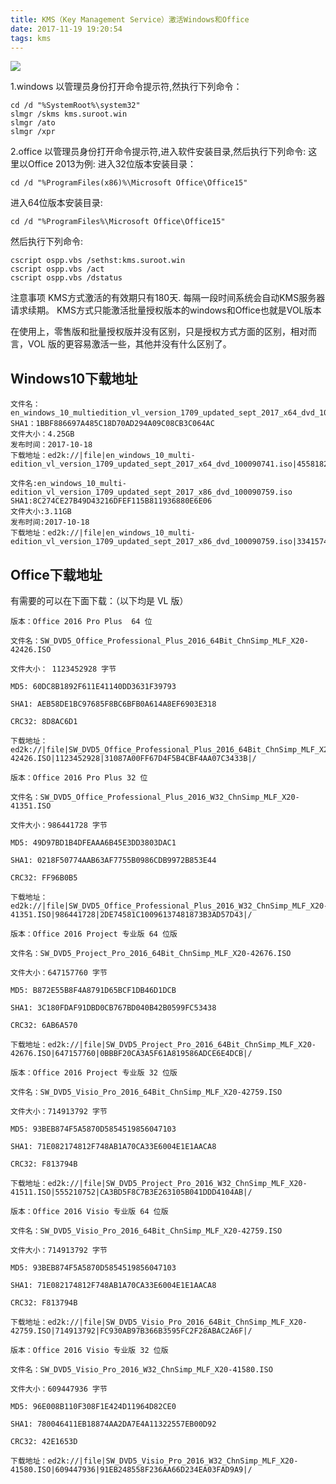 ```yaml
---
title: KMS（Key Management Service）激活Windows和Office
date: 2017-11-19 19:20:54
tags: kms
---
```




![](http://oxylkiuu1.bkt.clouddn.com/kms.jpg)
<!--more-->
1.windows
以管理员身份打开命令提示符,然执行下列命令：

	cd /d "%SystemRoot%\system32"
	slmgr /skms kms.suroot.win
	slmgr /ato
	slmgr /xpr
2.office
以管理员身份打开命令提示符,进入软件安装目录,然后执行下列命令:
这里以Office 2013为例:
进入32位版本安装目录：

	cd /d "%ProgramFiles(x86)%\Microsoft Office\Office15"
进入64位版本安装目录:

	cd /d "%ProgramFiles%\Microsoft Office\Office15"
然后执行下列命令:

	cscript ospp.vbs /sethst:kms.suroot.win
	cscript ospp.vbs /act
	cscript ospp.vbs /dstatus
注意事项
KMS方式激活的有效期只有180天.
每隔一段时间系统会自动KMS服务器请求续期。
KMS方式只能激活批量授权版本的windows和Office也就是VOL版本

在使用上，零售版和批量授权版并没有区别，只是授权方式方面的区别，相对而言，VOL 版的更容易激活一些，其他并没有什么区别了。  

Windows10下载地址
-------------------------
	文件名：en_windows_10_multiedition_vl_version_1709_updated_sept_2017_x64_dvd_100090741.iso
	SHA1：1BBF886697A485C18D70AD294A09C08CB3C064AC
	文件大小：4.25GB
	发布时间：2017-10-18
	下载地址：ed2k://|file|en_windows_10_multi-edition_vl_version_1709_updated_sept_2017_x64_dvd_100090741.iso|4558182400|35385C7181C441E9A66823657516633E|/

	文件名:en_windows_10_multi-edition_vl_version_1709_updated_sept_2017_x86_dvd_100090759.iso
	SHA1:8C274CE27B49D43216DFEF115B811936880E6E06
	文件大小:3.11GB
	发布时间:2017-10-18
	下载地址：ed2k://|file|en_windows_10_multi-edition_vl_version_1709_updated_sept_2017_x86_dvd_100090759.iso|3341574144|EC97B9F7E7CC924A17CC7FDB02DF721E|/  

Office下载地址
-------------------------

有需要的可以在下面下载：（以下均是 VL 版）

	版本：Office 2016 Pro Plus  64 位
	
	文件名：SW_DVD5_Office_Professional_Plus_2016_64Bit_ChnSimp_MLF_X20-42426.ISO
	
	文件大小： 1123452928 字节
	
	MD5: 60DC8B1892F611E41140DD3631F39793
	
	SHA1: AEB58DE1BC97685F8BC6BFB0A614A8EF6903E318
	
	CRC32: 8D8AC6D1
	
	下载地址：
	ed2k://|file|SW_DVD5_Office_Professional_Plus_2016_64Bit_ChnSimp_MLF_X20-42426.ISO|1123452928|31087A00FF67D4F5B4CBF4AA07C3433B|/

	版本：Office 2016 Pro Plus 32 位
	
	文件名：SW_DVD5_Office_Professional_Plus_2016_W32_ChnSimp_MLF_X20-41351.ISO
	
	文件大小：986441728 字节
	
	MD5: 49D97BD1B4DFEAAA6B45E3DD3803DAC1
	
	SHA1: 0218F50774AAB63AF7755B0986CDB9972B853E44
	
	CRC32: FF96B0B5

	下载地址：ed2k://|file|SW_DVD5_Office_Professional_Plus_2016_W32_ChnSimp_MLF_X20-41351.ISO|986441728|2DE74581C10096137481873B3AD57D43|/

	版本：Office 2016 Project 专业版 64 位版
	
	文件名：SW_DVD5_Project_Pro_2016_64Bit_ChnSimp_MLF_X20-42676.ISO
	
	文件大小：647157760 字节
	
	MD5: B872E55B8F4A8791D65BCF1DB46D1DCB
	
	SHA1: 3C180FDAF91DBD0CB767BD040B42B0599FC53438
	
	CRC32: 6AB6A570

	下载地址：ed2k://|file|SW_DVD5_Project_Pro_2016_64Bit_ChnSimp_MLF_X20-42676.ISO|647157760|0BBBF20CA3A5F61A819586ADCE6E4DCB|/

	版本：Office 2016 Project 专业版 32 位版
	
	文件名：SW_DVD5_Visio_Pro_2016_64Bit_ChnSimp_MLF_X20-42759.ISO
	
	文件大小：714913792 字节
	
	MD5: 93BEB874F5A5870D5854519856047103
	
	SHA1: 71E082174812F748AB1A70CA33E6004E1E1AACA8
	
	CRC32: F813794B

	下载地址：ed2k://|file|SW_DVD5_Project_Pro_2016_W32_ChnSimp_MLF_X20-41511.ISO|555210752|CA3BD5F8C7B3E263105B041DDD4104AB|/

	版本：Office 2016 Visio 专业版 64 位版
	
	文件名：SW_DVD5_Visio_Pro_2016_64Bit_ChnSimp_MLF_X20-42759.ISO
	
	文件大小：714913792 字节
	
	MD5: 93BEB874F5A5870D5854519856047103
	
	SHA1: 71E082174812F748AB1A70CA33E6004E1E1AACA8
	
	CRC32: F813794B

	下载地址：ed2k://|file|SW_DVD5_Visio_Pro_2016_64Bit_ChnSimp_MLF_X20-42759.ISO|714913792|FC930AB97B366B3595FC2F28ABAC2A6F|/

	版本：Office 2016 Visio 专业版 32 位版
	
	文件名：SW_DVD5_Visio_Pro_2016_W32_ChnSimp_MLF_X20-41580.ISO
	
	文件大小：609447936 字节
	
	MD5: 96E008B110F308F1E424D11964D82CE0
	
	SHA1: 780046411EB18874AA2DA7E4A11322557EB00D92
	
	CRC32: 42E1653D

	下载地址：ed2k://|file|SW_DVD5_Visio_Pro_2016_W32_ChnSimp_MLF_X20-41580.ISO|609447936|91EB248558F236AA66D234EA03FAD9A9|/